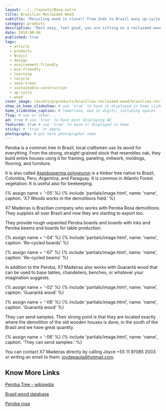 ```yaml
---
layout: ../../layouts/Base.astro
title: Brazilian Reclaimed Wood
subtitle: "Recycling wood is clever! From Indo to Brazil many up-cycle old timber turning it into furniture."
category: products
description: "Rest easy, feel good, you are sitting on a reclaimed wood chair! Recently in Brazil we have seen a big boom in furniture made from reclaimed wood."
date: 2018-08-08
published: true
tags:
  - article
  - products
  - Brazil
  - design
  - environment-friendly
  - eco-friendly
  - learning
  - recycle
  - save-trees
  - sustainable-construction
  - up-cycle
  - wood
cover_image: /assets/p/products/brazilian-reclaimed-wood/brazilian-reclaimed-wood.jpg
show_in_home_slideshow: # use 'true' to have it displayed in home slideshow
home_slideshow_caption: # lowercase, max 12 digits, including spaces
flag: # new or other...
ad: true # use 'true' to have post displaying AD
featured: true # use 'true' to have it displayed in home
sticky: # 'true' or empty
photography: # put here photographer name
---
```


Peroba is a common tree in Brazil, local craftsmen use its wood for everything. From the strong, straight-grained stock that resembles oak, they build entire houses using it for framing, paneling, millwork, moldings, flooring, and furniture.

It is also called [Aspidosperma polyneuron](<(https://en.wikipedia.org/wiki/Aspidosperma_polyneuron)>) is a timber tree native to Brazil, Colombia, Peru, Argentina, and Paraguay. It is common in Atlantic Forest vegetation. It is useful also for beekeeping.

{% assign name = '-05' %}
{% include 'partials/image.html', name: 'name', caption: 'X7 Woods works in the demolitions field.' %}

X7 Madeiras is Brazilian company who works with Peroba Rosa demolitions. They supplies all over Brazil and now they are starting to export too.

They provide rough unpainted Peroba boards and boards with inks and Peroba beams and boards for table production.

{% assign name = '-04' %}
{% include 'partials/image.html', name: 'name', caption: 'Re-cycled boards' %}

{% assign name = '-07' %}
{% include 'partials/image.html', name: 'name', caption: 'Re-cycled beams' %}

In addition to the Peroba, X7 Madeiras also works with Guarantã wood that can be used to base tables, chandeliers, benches, or whatever your imagination suggests.

{% assign name = '-02' %}
{% include 'partials/image.html', name: 'name', caption: 'Guarantã wood' %}

{% assign name = '-08' %}
{% include 'partials/image.html', name: 'name', caption: 'Guarantã wood' %}

They can send samples. Their strong point is that they are located exactly where the demolition of the old wooden houses is done, in the south of the Brasil and we have great quantity.

{% assign name = '-06' %}
{% include 'partials/image.html', name: 'name', caption: 'They can send samples.' %}

You can contact X7 Madeiras directly by calling Joyce +55 11 97085 2003 or writing an email to them: joydepaula@hotmail.com.

## Know More Links

[Peroba Tree - wikipedia](https://en.wikipedia.org/wiki/Aspidosperma_polyneuron)

[Brasil wood database](https://www.wood-database.com/brazilwood/)

[Peroba rosa](https://www.wood-database.com/peroba-rosa/)
